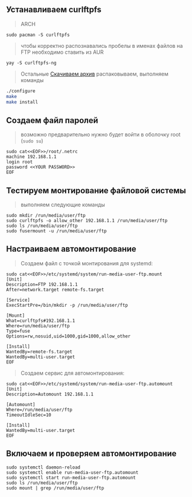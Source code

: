 ## Устанавливаем curlftpfs

>ARCH
```shell
sudo pacman -S curlftpfs
```

>	чтобы корректно распознавались пробелы в именах файлов на FTP необходимо ставить из AUR
```shell
yay -S curlftpfs-ng
```

>Остальные
 [Скачиваем архив](http://ikn.org.uk/tool/curlftpfs-ng/) распаковываем, выполняем команды
```bash
./configure
make
make install
```
## Создаем файл паролей

>возможно предварительно нужно будет войти в оболочку root (`sudo su`)
```shell
sudo cat<<EOF>>/root/.netrc
machine 192.168.1.1
login root
password <<YOUR PASSWORD>>
EOF
```
## Тестируем монтирование файловой системы

>выполняем следующие команды
```shell
sudo mkdir /run/media/user/ftp
sudo curlftpfs -o allow_other 192.168.1.1 /run/media/user/ftp  
sudo ls /run/media/user/ftp
sudo fusermount -u /run/media/user/ftp
```
## Настраиваем автомонтирование

>Создаем файл с точкой монтирования для systemd:
```shell
sudo cat<<EOF>>/etc/systemd/system/run-media-user-ftp.mount
[Unit]
Description=FTP 192.168.1.1
After=network.target remote-fs.target

[Service]
ExecStartPre=/bin/mkdir -p /run/media/user/ftp

[Mount]
What=curlftpfs#192.168.1.1
Where=run/media/user/ftp
Type=fuse
Options=rw,nosuid,uid=1000,gid=1000,allow_other

[Install]
WantedBy=remote-fs.target
WantedBy=multi-user.target
EOF
```

>Создаем сервис для автомонтирования:
```shell
sudo cat<<EOF>>/etc/systemd/system/run-media-user-ftp.automount
[Unit]
Description=Automount 192.168.1.1

[Automount]
Where=/run/media/user/ftp
TimeoutIdleSec=10

[Install]
WantedBy=multi-user.target
EOF
```

## Включаем и проверяем автомонтирование
```shell
sudo systemctl daemon-reload
sudo systemctl enable run-media-user-ftp.automount
sudo systemctl start run-media-user-ftp.automount
sudo ls /run/media/user/ftp
sudo mount | grep /run/media/user/ftp
```